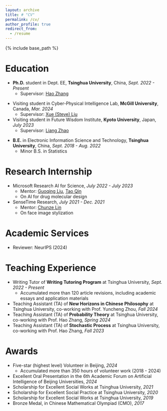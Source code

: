 ```yaml
---
layout: archive
title: # "CV"
permalink: /cv/
author_profile: true
redirect_from:
  - /resume
---
```


{% include base_path %}

Education
======

* **Ph.D.** student in Dept. EE, **Tsinghua University**, China, _Sept. 2022 - Present_
  * Supervisor: [Hao Zhang](https://www.ee.tsinghua.edu.cn/en/info/1071/1305.htm)

- Visiting student in Cyber-Physical Intelligence Lab, **McGill University**, Canada, _Mar. 2024_
  - Supervisor: [Xue (Steve) Liu](https://cs.mcgill.ca/~xueliu/site/intro.html)
- Visiting student in Future Wisdom Institute, **Kyoto University**, Japan, _July 2023_
  - Supervisor: [Liang Zhao](https://aw.gsais.kyoto-u.ac.jp/en)

* **B.E.** in Electronic Information Science and Technology, **Tsinghua University**, China, _Sept. 2018 - Aug. 2022_
  * Minor B.S. in Statistics

Research Internship
======

* Microsoft Research AI for Science, _July 2022 - July 2023_
  * Mentor: [Guoqing Liu](https://fiberleif.github.io/), [Tao Qin](https://www.microsoft.com/en-us/research/people/taoqin/)
  * On AI for drug molecular design
* SenseTime Research, _July 2021 - Dec. 2021_
  * Mentor: [Chunze Lin](https://linchunze.github.io/)
  * On face image stylization

# Academic Services

- Reviewer: NeurIPS (2024)

Teaching Experience
======

* Writing Tutor of **Writing Tutoring Program** at Tsinghua University, _Sept. 2022 - Present_
  * Accumulated more than 120 article revisions, including academic essays and application materials
* Teaching Assistant (TA) of **New Horizons in Chinese Philosophy** at Tsinghua University, co-working with Prof. Yuncheng Zhou, _Fall 2024_
* Teaching Assistant (TA) of **Probability Theory** at Tsinghua University, co-working with Prof. Hao Zhang, _Spring 2024_
* Teaching Assistant (TA) of **Stochastic Process** at Tsinghua University, co-working with Prof. Hao Zhang, _Fall 2023_

Awards
======

* Five-star (highest level) Volunteer in Beijing, _2024_
  * Accumulated more than 350 hours of volunteer work (2018 - 2024)
* Excellent Oral Presentation in the 6th Academic Forum on Artificial Intelligence of Beijing Universities, _2024_
* Scholarship for Excellent Social Works at Tsinghua University, _2021_
* Scholarship for Excellent Social Practice at Tsinghua University, _2020_
* Scholarship for Excellent Social Works at Tsinghua University, _2019_
* Bronze Medal, in Chinese Mathematical Olympiad (CMO), _2017_
